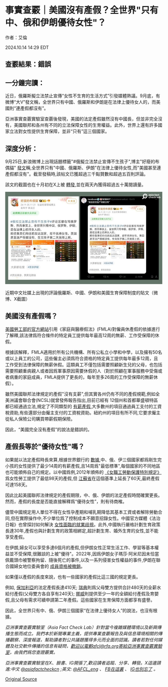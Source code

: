 # 事實查覈｜美國沒有產假？全世界"只有中、俄和伊朗優待女性"？

作者：艾倫

2024.10.14 14:29 EDT

## 查覈結果：錯誤

## 一分鐘完讀：

近日，俄羅斯擬立法禁止宣傳“女性不生育的生活方式”引發媒體熱議。9月底，有微博“大V”發文稱，全世界只有中國、俄羅斯和伊朗是在法律上優待女人的，而美國則“連產假都沒有”。

亞洲事實查覈實驗室查覈後發現，美國的法定產假雖然沒有中國長，但並非完全沒有，美國聯邦和各州有不同的立法保障女性的生育權益。此外，世界上還有許多國家立法對女性提供生育保障，並非“只有”這三個國家。

## 深度分析：

9月25日,新浪微博上出現話題標籤"#俄擬立法禁止宣傳不生孩子",博主"好廢的布偶貓" [發文](https://archive.ph/MVPPn)稱,全世界只有"中國、俄羅斯、伊朗"在法律上優待女性,而"美國甚至連產假都沒有"。截至發稿時,該帖文已獲超過三千點贊數和超過五百則評論。

該文的截圖也在十月初在X上被 [轉發](https://x.com/jakobsonradical/status/1842362769682866187),並在兩天內獲得超過五十萬閱讀量。

![近期中文社媒上出現的評論俄羅斯、中國、伊朗和美國生育保障制度的貼文（微博、X截圖）](images/BJQK47ZYFJ6HSNIHVOIY62G6UA.jpg)

近期中文社媒上出現的評論俄羅斯、中國、伊朗和美國生育保障制度的貼文（微博、X截圖）

## 美國沒有產假嗎？

[美國勞工部的官方網站](https://www.dol.gov/general/topic/benefits-leave/fmla)引用《家庭與醫療假法》(FMLA)對僱員休產假的依據進行了解釋,該法律爲符合條件的特定員工提供每年最高12周的無薪、工作受保障的休假。

根據該解釋，FMLA適用於所有公共機構、所有公私立小學和中學，以及擁有50名或以上員工的公司，這些僱主必須爲符合資格的特定員工提供每年最多12周，且工作受到法律保障的無薪休假。這類員工不僅包括需要照顧新生兒的父母，也包括需要照顧重病親人或者因爲軍事原因需要休假的人（對於照顧在軍事服務中受傷或者病重的家庭成員，FMLA提供了更長的，每年至多26周的工作受保障的無薪休假）。

雖然美國聯邦法律規定的產假"沒有支薪",但其實各州仍有不同的產假規範,例如全美洲議會聯合會(NCSL)就曾發佈報告指出,目前已經有 12個州和首都華盛頓特區都已經通過立法,規定了不同類型的 [有薪產假](https://www.ncsl.org/labor-and-employment/state-family-and-medical-leave-laws),大多數州的項目通過員工支付的工資稅資助,有些還部分由僱主支付的工資稅資助。紐約州的項目有所不同,它要求僱主從私人保險公司購買帶薪假期保險。

因此，“美國完全沒有產假”的說法是錯誤的。

## 產假長等於"優待女性"嗎？

如果就以法定產假時長來算,根據世界銀行的 [數據](https://wbl.worldbank.org/en/data/exploretopics/wbl_hc.com/country-rankings/maternity-leave-by-country),中、俄、伊三個國家都爲剛生完小孩的女性提供了最少14周的有薪產假,且14周爲"最低標準",每個國家的不同地區也可能頒佈自己的規定。以中國爲例,2012年頒佈的 [《女職工勞動保護特別規定》](https://www.gov.cn/zwgk/2012-05/07/content_2131567.htm)爲女性勞工提供了最低98天的產假,但 [江蘇省](https://www.wuxi.gov.cn/jczwpt/doc/2022/12/26/3854746.shtml)在這個基準上延長了60天,最終產假可達158天。

因此比起美國聯邦法律規定的產假期限，中、俄、伊朗的法定產假時間確實更長。然而，產假的長度是否能直接解釋爲“優待女性”，則有待商榷。

儘管中國規定用人單位不得在女性孕產期和哺乳期降低其基本工資或者解除勞動合同,但在實際操作中,不少單位爲了控制成本不願意招錄女性。中國官方媒體《法治日報》也曾探討如何解決 [女性面臨的就業歧視](https://app.xinhuanet.com/news/article.html?articleId=6d6be52c134d503d449987022a189901)。此外,中國執行嚴格計劃生育政策長達30年,產假也與計劃生育的政策相綁定,超計劃生育、婚外生育的女性,並不能享受產假。

在伊朗,婦女可以享受多達6個月的產假,但伊朗女性正常生活工作、學習等基本權益並不受保障,很難談的上被"優待"。2022年,因爲伊朗女子瑪莎·阿米尼因未恰當佩戴頭巾被警察拘留、隨後死亡的事件,以及一系列侵害女性權益的事件,伊朗在聯合國婦女地位委員會的 [成員資格被撤銷](https://news.un.org/zh/story/2022/12/1113402)。

如果僅以產假的長度來說，也有一些國家的產假比這三國的規定更長。

例如, [保加利亞](https://ec.europa.eu/social/main.jsp?catId=1103&langId=en&intPageId=5037)的法定產假長達410天; [瑞典](https://sweden.se/work-business/working-in-sweden/work-life-balance)則爲父母雙方提供合計480天的全薪水給付產假(父母雙方各自享有240天); [挪威](https://www.norden.org/en/info-norden/parental-benefit-and-parental-leave-norway#:~:text=In%20addition%20to%20the%20first,also%20be%20entitled%20to%20leave.)則提供至少一年的全額給付產假及育嬰假,且父母有需求可續申請第二年產假。這些國家在生育保障方面都享有盛譽。

因此，全世界只有中、俄、伊朗三個國家“在法律上優待女人”的說法，也沒有根據。

*亞洲事實查覈實驗室（Asia Fact Check Lab）針對當今複雜媒體環境以及新興傳播生態而成立。我們本於新聞專業主義，提供專業查覈報告及與信息環境相關的傳播觀察、深度報道，幫助讀者對公共議題獲得多元而全面的認識。讀者若對任何媒體及社交軟件傳播的信息有疑問，歡迎以電郵afcl@rfa.org寄給亞洲事實查覈實驗室，由我們爲您查證覈實。*

*亞洲事實查覈實驗室在X、臉書、IG開張了,歡迎讀者追蹤、分享、轉發。X這邊請進:中文*  [*@asiafactcheckcn*](https://twitter.com/asiafactcheckcn)  *;英文:*  [*@AFCL\_eng*](https://twitter.com/AFCL_eng)  *、*  [*FB在這裏*](https://www.facebook.com/asiafactchecklabcn)  *、*  [*IG也別忘了*](https://www.instagram.com/asiafactchecklab/)  *。*



[Original Source](https://www.rfa.org/mandarin/shishi-hecha/hc-us-does-not-provide-maternity-leave-fact-check-10142024142356.html)